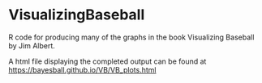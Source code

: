 # VisualizingBaseball

R code for producing many of the graphs in the book Visualizing Baseball 
by Jim Albert.

A html file displaying the completed output can be found at
https://bayesball.github.io/VB/VB_plots.html
